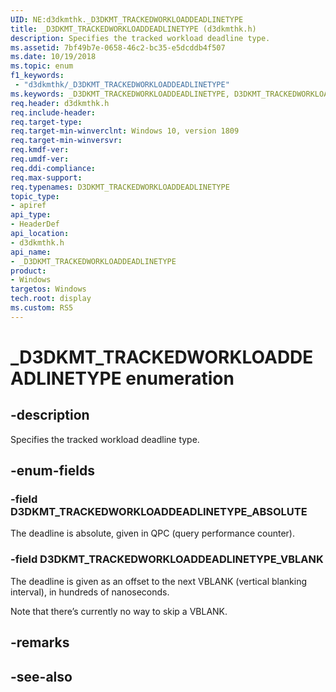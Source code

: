 ```yaml
---
UID: NE:d3dkmthk._D3DKMT_TRACKEDWORKLOADDEADLINETYPE
title: _D3DKMT_TRACKEDWORKLOADDEADLINETYPE (d3dkmthk.h)
description: Specifies the tracked workload deadline type.
ms.assetid: 7bf49b7e-0658-46c2-bc35-e5dcddb4f507
ms.date: 10/19/2018
ms.topic: enum
f1_keywords:
 - "d3dkmthk/_D3DKMT_TRACKEDWORKLOADDEADLINETYPE"
ms.keywords: _D3DKMT_TRACKEDWORKLOADDEADLINETYPE, D3DKMT_TRACKEDWORKLOADDEADLINETYPE, 
req.header: d3dkmthk.h
req.include-header:
req.target-type:
req.target-min-winverclnt: Windows 10, version 1809
req.target-min-winversvr:
req.kmdf-ver:
req.umdf-ver:
req.ddi-compliance:
req.max-support:
req.typenames: D3DKMT_TRACKEDWORKLOADDEADLINETYPE
topic_type: 
- apiref
api_type: 
- HeaderDef
api_location: 
- d3dkmthk.h
api_name: 
- _D3DKMT_TRACKEDWORKLOADDEADLINETYPE
product:
- Windows
targetos: Windows
tech.root: display
ms.custom: RS5
---
```


# _D3DKMT_TRACKEDWORKLOADDEADLINETYPE enumeration

## -description

Specifies the tracked workload deadline type.

## -enum-fields

### -field D3DKMT_TRACKEDWORKLOADDEADLINETYPE_ABSOLUTE

The deadline is absolute, given in QPC (query performance counter).

### -field D3DKMT_TRACKEDWORKLOADDEADLINETYPE_VBLANK 

The deadline is given as an offset to the next VBLANK (vertical blanking interval), in hundreds of nanoseconds. 

Note that there’s currently no way to skip a VBLANK.

## -remarks

## -see-also
